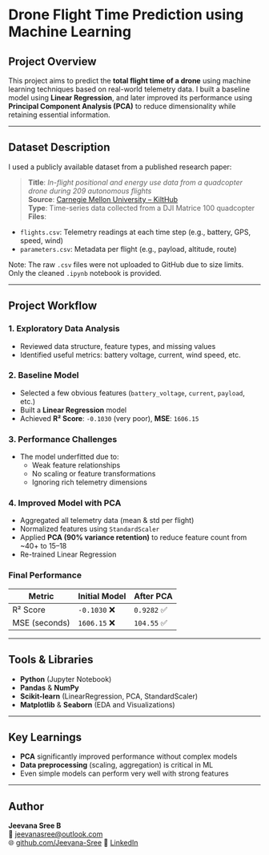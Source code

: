 
# Drone Flight Time Prediction using Machine Learning

## Project Overview

This project aims to predict the **total flight time of a drone** using machine learning techniques based on real-world telemetry data. I built a baseline model using **Linear Regression**, and later improved its performance using **Principal Component Analysis (PCA)** to reduce dimensionality while retaining essential information.

---

## Dataset Description

I used a publicly available dataset from a published research paper:

> **Title**: *In-flight positional and energy use data from a quadcopter drone during 209 autonomous flights*  
> **Source**: [Carnegie Mellon University – KiltHub](https://kilthub.cmu.edu/articles/dataset/Data_Collected_with_Package_Delivery_Quadcopter_Drone/12683453)  
> **Type**: Time-series data collected from a DJI Matrice 100 quadcopter  
> **Files**:
- `flights.csv`: Telemetry readings at each time step (e.g., battery, GPS, speed, wind)
- `parameters.csv`: Metadata per flight (e.g., payload, altitude, route)

Note: The raw `.csv` files were not uploaded to GitHub due to size limits. Only the cleaned `.ipynb` notebook is provided.

---

## Project Workflow

### 1. **Exploratory Data Analysis**
- Reviewed data structure, feature types, and missing values
- Identified useful metrics: battery voltage, current, wind speed, etc.

### 2. **Baseline Model**
- Selected a few obvious features (`battery_voltage`, `current`, `payload`, etc.)
- Built a **Linear Regression** model
- Achieved **R² Score**: `-0.1030` (very poor), **MSE**: `1606.15`

### 3. **Performance Challenges**
- The model underfitted due to:
  - Weak feature relationships
  - No scaling or feature transformations
  - Ignoring rich telemetry dimensions

### 4. **Improved Model with PCA**
- Aggregated all telemetry data (mean & std per flight)
- Normalized features using `StandardScaler`
- Applied **PCA (90% variance retention)** to reduce feature count from ~40+ to 15–18
- Re-trained Linear Regression

### **Final Performance**
| Metric       | Initial Model | After PCA |
|--------------|----------------|-----------|
| R² Score     | `-0.1030` ❌    | `0.9282` ✅ |
| MSE (seconds)| `1606.15` ❌    | `104.55` ✅ |

---

## Tools & Libraries

- **Python** (Jupyter Notebook)
- **Pandas** & **NumPy**
- **Scikit-learn** (LinearRegression, PCA, StandardScaler)
- **Matplotlib** & **Seaborn** (EDA and Visualizations)

---

## Key Learnings

- **PCA** significantly improved performance without complex models
- **Data preprocessing** (scaling, aggregation) is critical in ML
- Even simple models can perform very well with strong features

---

## Author

**Jeevana Sree B**  
📧 [jeevanasree@outlook.com](mailto:jeevanasree@outlook.com)  
🌐 [github.com/Jeevana-Sree](https://github.com/Jeevana-Sree)
🔗 [LinkedIn](https://www.linkedin.com/in/jeevanasreeb)


